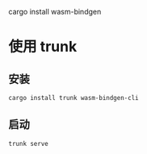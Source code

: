 cargo install wasm-bindgen

# 使用 trunk

## 安装

    cargo install trunk wasm-bindgen-cli

## 启动

    trunk serve
